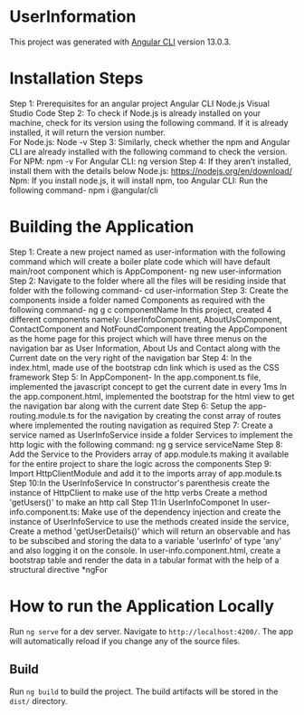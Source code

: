 # UserInformation
  This project was generated with [Angular CLI](https://github.com/angular/angular-cli) version 13.0.3.
# Installation Steps
 Step 1: Prerequisites for an angular project
         Angular CLI
         Node.js
         Visual Studio Code
 Step 2: To check if Node.js is already installed on your machine, check for its version using the following command. If it is already installed, it will return the            version number.  
         For Node.js: Node -v
 Step 3: Similarly, check whether the npm and Angular CLI are already installed with the following command to check the version.
         For NPM: npm -v
         For Angular CLI: ng version
 Step 4: If they aren’t installed, install them with the details below
         Node.js: https://nodejs.org/en/download/
         Npm: If you install node.js, it will install npm, too
         Angular CLI: Run the following command- npm i @angular/cli

# Building the Application
Step 1: Create a new project named as user-information with the following command which will create a boiler plate code which will have default main/root component             which is AppComponent-
        ng new user-information
Step 2: Navigate to the folder where all the files will be residing inside that folder with the following command-
        cd user-information
Step 3: Create the components inside a folder named Components as required with the following command-
        ng g c componentName
        In this project, created 4 different components namely:
        UserInfoComponent, AboutUsComponent, ContactComponent and NotFoundComponent treating the AppComponent as the home page for this project which will have three           menus on the navigation bar as User Information, About Us and Contact along with the Current date on the very right of the navigation bar
Step 4: In the index.html, made use of the bootstrap cdn link which is used as the CSS framework
Step 5: In AppComponent-
        In the app.component.ts file, implemented the javascript concept to get the current date in every 1ms
        In the app.component.html, implemented the bootstrap for the html view to get the navigation bar along with the current date
Step 6: Setup the app-routing.module.ts for the navigation by creating the const array of routes where implemented the routing navigation as required
Step 7: Create a service named as UserInfoService inside a folder Services to implement the http logic with the following command:
        ng g service serviceName
Step 8: Add the Service to the Providers array of app.module.ts making it available for the entire project to share the logic across the components
Step 9: Import HttpClientModule and add it to the imports array of app.module.ts 
Step 10:In the UserInfoService
        In constructor's parenthesis create the instance of HttpClient to make use of the http verbs
        Create a method 'getUsers()' to make an http call
Step 11:In UserInfoComponet
        In user-info.component.ts: Make use of the dependency injection and create the instance of UserInfoService to use the methods created inside the service,
        Create a method 'getUserDetails()' which will return an observable and has to be subscibed and storing the data to a variable 'userInfo' of type 'any' and also         logging it on the console.
        In user-info.component.html, create a bootstrap table and render the data in a tabular format with the help of a structural directive *ngFor
        
# How to run the Application Locally
Run `ng serve` for a dev server. Navigate to `http://localhost:4200/`. The app will automatically reload if you change any of the source files.

## Build

Run `ng build` to build the project. The build artifacts will be stored in the `dist/` directory.
